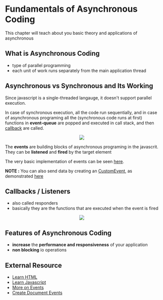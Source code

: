 # Fundamentals of Asynchronous Coding

This chapter will teach about you basic theory and applications of asynchronous

## What is Asynchronous Coding

- type of parallel programming
- each unit of work runs separately from the main application thread

## Asynchronous vs Synchronous and Its Working

Since javascript is a single-threaded langauge, it doesn't support parallel execution.

In case of synchronous execution, all the code run sequentially, and in case of asynchronous programing all the (synchronous code runs at first) functions in **event-queue** are popped and executed in call stack, and then [callback](#callbacks--listeners) are called.

<p style="text-align: center"><img src="https://www.programering.com/images/remote/ZnJvbT1jbmJsb2dzJnVybD1jbWJ3NVNPeGt6UXgwaVJDRlRURUIxWXpFekx4RVROd1FUTWo5eVp0bEdic0YyTHpSV1l2eEdjMTlTYnZObUxuNVdZajkyY2xSMmJqNXlkM2QzTHZvRGMwUkhh.jpg"></p>

The **events** are building blocks of asynchronous programing in the javascrit. They can be **listened** and **fired** by the target element

The very basic implementation of events can be seen [here](https://github.com/tbhaxor/GUIDE-TO-ASYNC-CODE-IN-JS/blob/chapter-1/codes/basics-event.html).

**NOTE :** You can also send data by creating an [CustomEvent](https://developer.mozilla.org/en-US/docs/Web/API/CustomEvent), as demonstrated [here](https://github.com/tbhaxor/GUIDE-TO-ASYNC-CODE-IN-JS/blob/chapter-1/codes/data-driven-events.html)

## Callbacks / Listeners

- also called responders
- basically they are the functions that are executed when the event is fired

<p style="text-align: center"><img src="https://miro.medium.com/max/1600/1*iHhUyO4DliDwa6x_cO5E3A.gif"></p>

## Features of Asynchronous Coding

- **increase** the **performance and responsiveness** of your application
- **non blocking** io operations

## External Resource

- [Learn HTML](https://www.w3schools.com/html/default.asp)
- [Learn Javascript](https://www.w3schools.com/js/default.asp)
- [More on Events](https://developer.mozilla.org/en-US/docs/Web/API/Event)
- [Create Document Events](https://developer.mozilla.org/en-US/docs/Web/API/Document/createEvent)

